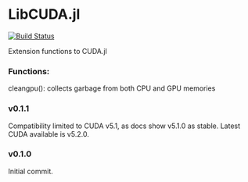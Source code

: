 # LibCUDA.jl

[![Build Status](https://github.com/cirobr/LibCUDA.jl/actions/workflows/CI.yml/badge.svg?branch=main)](https://github.com/cirobr/LibCUDA.jl/actions/workflows/CI.yml?query=branch%3Amain)

Extension functions to CUDA.jl


### Functions:
cleangpu(): collects garbage from both CPU and GPU memories


### v0.1.1
Compatibility limited to CUDA v5.1, as docs show v5.1.0 as stable. Latest CUDA available is v5.2.0.


### v0.1.0
Initial commit.
